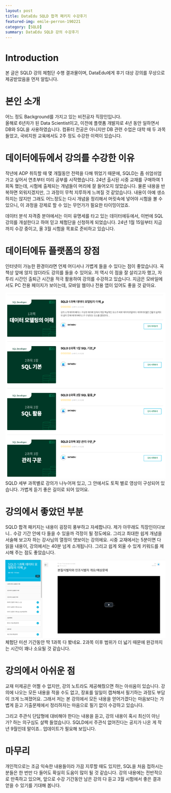 ```yaml
---
layout: post
title: DataEdu SQLD 합격 패키지 수강후기
featured-img: emile-perron-190221
category: [SQLD]
summary: DataEdu SQLD 강의 수강후기
---
```


# Introduction
본 글은 SQLD 강의 체험단 수행 결과물이며, DataEdu에게 후기 대상 강의를 무상으로 제공받았음을 먼저 알립니다.

# 본인 소개
어느 정도 Background를 가지고 있는 비전공자 직장인입니다. <br>
올해로 6년차가 된 Data Scientist이고, 이전에 플랫폼 개발자로 4년 동안 일하면서 DB와 SQL을 사용하였습니다.
컴퓨터 전공은 아니지만 DB 관련 수업은 대학 때 두 과목 들었고, 국비지원 교육에서도 2주 정도 수강한 이력이 있습니다.

# 데이터에듀에서 강의를 수강한 이유
작년에 ADP 취득할 때 몇 개월동안 전력을 다해 뛰었기 때문에, SQLD는 좀 쉬엄쉬엄 가고 싶어서 연초부터 미리 공부를 시작했습니다.
24년 출시된 시중 교재를 구매하여 1회독 했는데, 시험에 출제되는 개념들이 머리에 잘 들어오지 않았습니다. 물론 내용을 반복하면 외워지겠지만, 그 과정이 무척 지루하게 느껴질 것 같았습니다.
내용이 아예 생소하지는 않지만 그래도 어느정도는 다시 개념을 정리해서 머릿속에 넣어야 시험을 볼 수 있으니, 이 과정을 강제로 할 수 있는 무언가가 필요한 타이밍이었죠. <br>

데이터 분석 자격증 분야에서는 이미 유명세를 타고 있는 데이터에듀에서, 이번에 SQL 강의를 개설한다고 하여 믿고 체험단을 신청하게 되었습니다.
24년 1월 15일부터 지금까지 수강 중이고, 올 3월 시험을 목표로 준비하고 있습니다.<br>

# 데이터에듀 플랫폼의 장점
인터넷이 가능한 환경이라면 언제 어디서나 가볍게 들을 수 있다는 점이 좋았습니다. 꼭 책상 앞에 앉지 않더라도 강의를 들을 수 있어요.
저 역시 이 점을 잘 살리고자 했고, 자투리 시간인 출퇴근 시간을 적극 활용하여 강의를 수강하고 있습니다. 지금은 모바일에서도 PC 전용 페이지가 보이는데, 모바일 웹이나 전용 앱이 있어도 좋을 것 같아요.

<img src ="https://raw.githubusercontent.com/hjben/hjben.github.io/master/_img/sqld-dataedu/lecture-list.png" alt="lecture-list"><br>
SQLD 세부 과목별로 강의가 나누어져 있고, 그 안에서도 토픽 별로 영상이 구성되어 있습니다. 가볍게 듣기 좋은 길이로 되어 있어요.

# 강의에서 좋았던 부분
SQLD 합격 패키지는 내용이 굉장히 풍부하고 자세합니다. 제가 아무래도 직장인이다보니.. 수강 기간 안에 다 들을 수 있을까 걱정이 될 정도에요.
그리고 최대한 쉽게 개념을 서술해 보고자 하는 강사님의 열정이 엿보이는 강의에요. 시중 교재에서는 5분이면 다 읽을 내용이, 강의에서는 40분 넘게 소개됩니다. 그리고 쉽게 외울 수 있게 키워드를 제시해 주는 점도 좋았습니다.

<img src ="https://raw.githubusercontent.com/hjben/hjben.github.io/master/_img/sqld-dataedu/lecture-detail.png" alt="lecture-detail"><br>
체험단 미션 기간동안 딱 1과목 다 봤네요. 2과목 이후 범위가 더 넓기 때문에 완강까지는 시간이 꽤나 소요될 것 같습니다.

# 강의에서 아쉬운 점
교재 미제공은 어쩔 수 없지만, 강의 노트라도 제공해줬으면 하는 아쉬움이 있습니다. 강의에 나오는 모든 내용을 적을 수도 없고, 장표를 일일이 캡쳐해서 필기하는 과정도 부담이 크게 느껴졌어요. 
그래서 저는 본 강의에서 모든 내용을 얻어가겠다는 마음보다는 가볍게 듣고 기출문제에서 정리하자는 마음으로 필기 없이 수강하고 있습니다. <br>

그리고 주관식 단답형에 대비해야 한다는 내용을 듣고, 강의 내용이 혹시 최신이 아닌가? 하는 의구심도 살짝 들었습니다.
SQLD에서 주관식 없어진다는 공지가 나온 게 작년 9월인데 말이죠.. 업데이트가 필요해 보입니다.

# 마무리
개인적으로는 조금 익숙한 내용들이라 가끔 지루할 때도 있지만, SQL을 처음 접하시는 분들은 한 번만 다 들어도 확실히 도움이 많이 될 것 같습니다.
강의 내용에는 전반적으로 만족하고 있으며, 앞으로 수강 기간동안 남은 강의 다 듣고 3월 시험에서 좋은 결과 얻을 수 있기를 기대해 봅니다.
